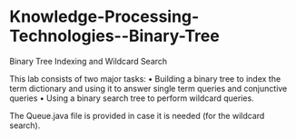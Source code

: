# Knowledge-Processing-Technologies--Binary-Tree

Binary Tree Indexing and Wildcard Search

This lab consists of two major tasks:
• Building a binary tree to index the term dictionary and using it to answer single term queries
  and conjunctive queries
• Using a binary search tree to perform wildcard queries.


The Queue.java file is provided in case it is needed (for the wildcard search).

